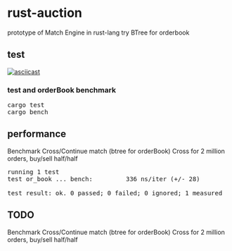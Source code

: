 # rust-auction
prototype of Match Engine in rust-lang
try BTree for orderbook

## test

[![asciicast](https://asciinema.org/a/491201.svg)](https://asciinema.org/a/491201)

### test and orderBook benchmark
<pre>
cargo test
cargo bench
</pre>

## performance

Benchmark Cross/Continue match (btree for orderBook)
Cross for 2 million orders, buy/sell half/half
<pre>
running 1 test
test or_book ... bench:         336 ns/iter (+/- 28)

test result: ok. 0 passed; 0 failed; 0 ignored; 1 measured
</pre>

## TODO
Benchmark Cross/Continue match (btree for orderBook)
Cross for 2 million orders, buy/sell half/half
